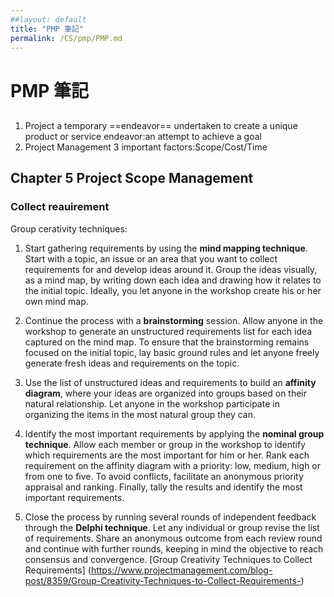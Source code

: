 ```yaml
---
##layout: default
title: "PMP 筆記"
permalink: /CS/pmp/PMP.md
---
```


# PMP 筆記

##

1. Project a temporary ==endeavor== undertaken to create a unique product or service
endeavor:an attempt to achieve a goal
2. Project Management 3 important factors:Scope/Cost/Time

## Chapter 5 Project Scope Management
### Collect reauirement
Group cerativity techniques:
1. Start gathering requirements by using the **mind mapping technique**. 
Start with a topic, an issue or an area that you want to collect requirements for and develop ideas around it. Group the ideas visually, as a mind map, by writing down each idea and drawing how it relates to the initial topic. Ideally, you let anyone in the workshop create his or her own mind map. 

2. Continue the process with a **brainstorming** session. 
Allow anyone in the workshop to generate an unstructured requirements list for each idea captured on the mind map. To ensure that the brainstorming remains focused on the initial topic, lay basic ground rules and let anyone freely generate fresh ideas and requirements on the topic. 

3. Use the list of unstructured ideas and requirements to build an **affinity diagram**, where your ideas are organized into groups based on their natural relationship. Let anyone in the workshop participate in organizing the items in the most natural group they can. 

4. Identify the most important requirements by applying the **nominal group technique**. Allow each member or group in the workshop to identify which requirements are the most important for him or her. Rank each requirement on the affinity diagram with a priority: low, medium, high or from one to five. To avoid conflicts, facilitate an anonymous priority appraisal and ranking. Finally, tally the results and identify the most important requirements. 

5. Close the process by running several rounds of independent feedback through the **Delphi technique**. Let any individual or group revise the list of requirements. Share an anonymous outcome from each review round and continue with further rounds, keeping in mind the objective to reach consensus and convergence. 
[Group Creativity Techniques to Collect Requirements]
(https://www.projectmanagement.com/blog-post/8359/Group-Creativity-Techniques-to-Collect-Requirements-)
